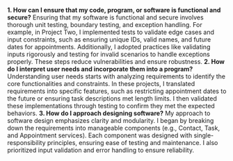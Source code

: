 **1. How can I ensure that my code, program, or software is functional and secure?**
Ensuring that my software is functional and secure involves thorough unit testing, boundary testing, and exception handling. For example, in Project Two, I implemented tests to validate edge cases and input constraints, such as ensuring unique IDs, valid names, and future dates for appointments.
Additionally, I adopted practices like validating inputs rigorously and testing for invalid scenarios to handle exceptions properly. These steps reduce vulnerabilities and ensure robustness.
**2. How do I interpret user needs and incorporate them into a program?**
Understanding user needs starts with analyzing requirements to identify the core functionalities and constraints. In these projects, I translated requirements into specific features, such as restricting appointment dates to the future or ensuring task descriptions met length limits. I then validated these implementations through testing to confirm they met the expected behaviors.
**3. How do I approach designing software?**
My approach to software design emphasizes clarity and modularity. I began by breaking down the requirements into manageable components (e.g., Contact, Task, and Appointment services). Each component was designed with single-responsibility principles, ensuring ease of testing and maintenance. I also prioritized input validation and error handling to ensure reliability.
